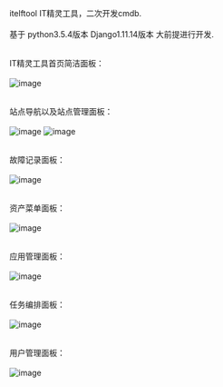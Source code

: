 ﻿
itelftool IT精灵工具，二次开发cmdb.
<br/><br/>
基于 python3.5.4版本 Django1.11.14版本 大前提进行开发.
<br/><br/>

IT精灵工具首页简洁面板：<br/><br/>
![image](https://raw.githubusercontent.com/wiki/420521738/itelftool/%E4%BB%AA%E8%A1%A8%E7%9B%98.png)
<br/><br/>

站点导航以及站点管理面板：<br/><br/>
![image](https://raw.githubusercontent.com/wiki/420521738/itelftool/%E7%AB%99%E7%82%B9%E5%AF%BC%E8%88%AA.png)
![image](https://raw.githubusercontent.com/wiki/420521738/itelftool/%E7%AB%99%E7%82%B9%E7%AE%A1%E7%90%86.png)
<br/><br/>

故障记录面板：<br/><br/>
![image](https://raw.githubusercontent.com/wiki/420521738/itelftool/%E6%95%85%E9%9A%9C%E8%AE%B0%E5%BD%95.png)
<br/><br/>

资产菜单面板：<br/><br/>
![image](https://raw.githubusercontent.com/wiki/420521738/itelftool/%E8%B5%84%E4%BA%A7%E5%88%97%E8%A1%A8.png)
<br/><br/>

应用管理面板：<br/><br/>
![image](https://raw.githubusercontent.com/wiki/420521738/itelftool/%E5%BA%94%E7%94%A8%E7%AE%A1%E7%90%86.png)
<br/><br/>

任务编排面板：<br/><br/>
![image](https://raw.githubusercontent.com/wiki/420521738/itelftool/%E4%BB%BB%E5%8A%A1%E7%BC%96%E6%8E%92.png)
<br/><br/>

用户管理面板：<br/><br/>
![image](https://raw.githubusercontent.com/wiki/420521738/itelftool/%E7%94%A8%E6%88%B7%E7%AE%A1%E7%90%86%E8%8F%9C%E5%8D%95.png)
<br/><br/>


